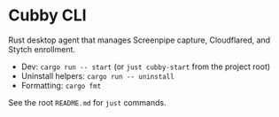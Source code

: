 # Cubby CLI

Rust desktop agent that manages Screenpipe capture, Cloudflared, and Stytch enrollment.

- Dev: `cargo run -- start` (or `just cubby-start` from the project root)
- Uninstall helpers: `cargo run -- uninstall`
- Formatting: `cargo fmt`

See the root `README.md` for `just` commands.
